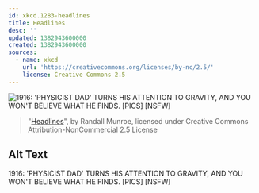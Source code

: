 ```yaml
---
id: xkcd.1283-headlines
title: Headlines
desc: ''
updated: 1382943600000
created: 1382943600000
sources:
  - name: xkcd
    url: 'https://creativecommons.org/licenses/by-nc/2.5/'
    license: Creative Commons 2.5
---
```

![1916: 'PHYSICIST DAD' TURNS HIS ATTENTION TO GRAVITY, AND YOU WON'T BELIEVE WHAT HE FINDS. \[PICS\] [NSFW]](https://imgs.xkcd.com/comics/headlines.png)
> "[Headlines](https://xkcd.com/1283/)", by Randall Munroe, licensed under Creative Commons Attribution-NonCommercial 2.5 License

## Alt Text
1916: 'PHYSICIST DAD' TURNS HIS ATTENTION TO GRAVITY, AND YOU WON'T BELIEVE WHAT HE FINDS. \[PICS\] [NSFW]
